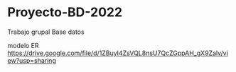 # Proyecto-BD-2022
Trabajo grupal Base datos

modelo ER
https://drive.google.com/file/d/1ZBuyI4ZsVQL8nsU7QcZGppAH_gX9Zalv/view?usp=sharing
